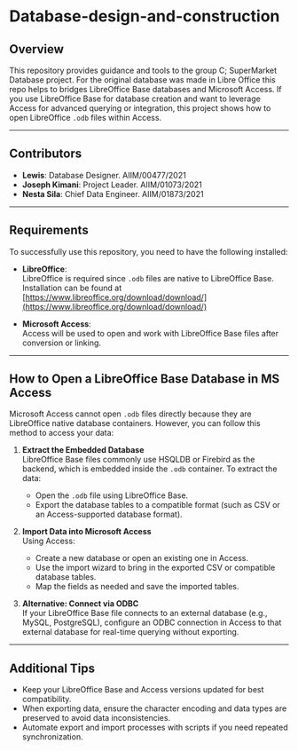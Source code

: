 # Database-design-and-construction

## Overview

This repository provides guidance and tools to the group C; SuperMarket Database project.
For the original database was made in Libre Office this repo helps to bridges LibreOffice Base databases and Microsoft Access. If you use LibreOffice Base for database creation and want to leverage Access for advanced querying or integration, this project shows how to open LibreOffice `.odb` files within Access.

---

## Contributors

- **Lewis**: Database Designer. AIIM/00477/2021
- **Joseph Kimani**: Project Leader. AIIM/01073/2021
- **Nesta Sila**: Chief Data Engineer. AIIM/01873/2021

---

## Requirements

To successfully use this repository, you need to have the following installed:

- **LibreOffice**:  
  LibreOffice is required since `.odb` files are native to LibreOffice Base. Installation can be found at [https://www.libreoffice.org/download/download/](https://www.libreoffice.org/download/download/)

- **Microsoft Access**:  
  Access will be used to open and work with LibreOffice Base files after conversion or linking.

---

## How to Open a LibreOffice Base Database in MS Access

Microsoft Access cannot open `.odb` files directly because they are LibreOffice native database containers. However, you can follow this method to access your data:

1. **Extract the Embedded Database**  
   LibreOffice Base files commonly use HSQLDB or Firebird as the backend, which is embedded inside the `.odb` container. To extract the data:  
   - Open the `.odb` file using LibreOffice Base.  
   - Export the database tables to a compatible format (such as CSV or an Access-supported database format).

2. **Import Data into Microsoft Access**  
   Using Access:  
   - Create a new database or open an existing one in Access.  
   - Use the import wizard to bring in the exported CSV or compatible database tables.  
   - Map the fields as needed and save the imported tables.

3. **Alternative: Connect via ODBC**  
   If your LibreOffice Base file connects to an external database (e.g., MySQL, PostgreSQL), configure an ODBC connection in Access to that external database for real-time querying without exporting.

---

## Additional Tips

- Keep your LibreOffice Base and Access versions updated for best compatibility.
- When exporting data, ensure the character encoding and data types are preserved to avoid data inconsistencies.
- Automate export and import processes with scripts if you need repeated synchronization.
